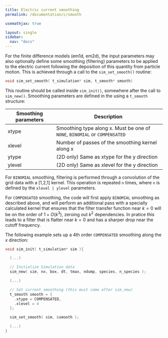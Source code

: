 ```yaml
---
title: Electric current smoothing
permalink: /documentation/c/smooth

usemathjax: true

layout: single
sidebar:
  nav: "docs"
---
```


For the finite difference models (em1d, em2d), the input parameters may also optionally define some smoothing (filtering) parameters to be applied to the electric current following the deposition of this quantity from particle motion. This is achieved through a call to the `sim_set_smooth()` routine:

```c
void sim_set_smooth( t_simulation* sim, t_smooth* smooth)
```

This routine should be called inside `sim_init()`, somewhere after the call to `sim_new()`. Smoothing parameters are defined in the using a `t_smooth` structure:

| Smoothing parameters| Description|
|---|---|
| xtype | Smoothing type along x. Must be one of `NONE`, `BINOMIAL` or `COMPENSATED` |
| xlevel | Number of passes of the smoothing kernel along x |
| ytype  | (2D only) Same as xtype for the y direction |
| ylevel  | (2D only) Same as xlevel for the y direction |

For `BINOMIAL` smoothing, filtering is performed through a convolution of the grid data with a \[1,2,1\] kernel. This operation is repeated `n` times, where `n` is defined by the `xlevel | ylevel` parameters.

For `COMPENSATED` smoothing, the code will first apply `BINOMIAL` smoothing as described above, and will perform an additional pass with a specially calculated kernel that ensures that the filter transfer function near $k=0$ will be on the order of $1 + O(k^3)$, zeroing out $k^2$ dependencies. In pratice this leads to a filter that is flatter near $k=0$ and has a sharper drop near the cutoff frequency.

The following example sets up a 4th order `COMPENSATED` smoothing along the _x_ direction:

```c
void sim_init( t_simulation* sim ){

  (...)

  // Initialize Simulation data
  sim_new( sim, nx, box, dt, tmax, ndump, species, n_species );

  (...)

  // Set current smoothing (this must come after sim_new)
  t_smooth smooth = {
    .xtype = COMPENSATED,
    .xlevel = 4
  };

  sim_set_smooth( sim, &smooth );

  (...)
}
```
